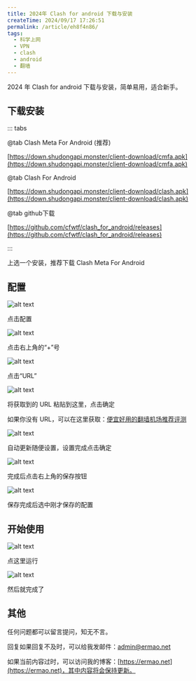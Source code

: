 ```yaml
---
title: 2024年 Clash for android 下载与安装
createTime: 2024/09/17 17:26:51
permalink: /article/eh8f4n86/
tags:
  - 科学上网
  - VPN
  - clash
  - android
  - 翻墙
---
```


2024 年 Clash for android 下载与安装，简单易用，适合新手。

<!-- more -->

## 下载安装

::: tabs

@tab Clash Meta For Android (推荐)

[https://down.shudongapi.monster/client-download/cmfa.apk](https://down.shudongapi.monster/client-download/cmfa.apk)

@tab Clash For Android

[https://down.shudongapi.monster/client-download/clash.apk](https://down.shudongapi.monster/client-download/clash.apk)

@tab github下载

[https://github.com/cfwtf/clash_for_android/releases](https://github.com/cfwtf/clash_for_android/releases)

:::

上选一个安装，推荐下载 Clash Meta For Android

## 配置

![alt text](images/Android手机使用clash/image.png)

点击配置

![alt text](images/Android手机使用clash/image-1.png)

点击右上角的“+”号

![alt text](images/Android手机使用clash/image-2.png)

点击“URL”

![alt text](images/Android手机使用clash/image-3.png)

将获取到的 URL 粘贴到这里，点击确定

如果你没有 URL，可以在这里获取：[便宜好用的翻墙机场推荐评测](./vpn.md)

![alt text](images/Android手机使用clash/image-4.png)

自动更新随便设置，设置完成点击确定

![alt text](images/Android手机使用clash/image-5.png)

完成后点击右上角的保存按钮

![alt text](images/Android手机使用clash/image-6.png)

保存完成后选中刚才保存的配置

## 开始使用

![alt text](images/Android手机使用clash/image-7.png)

点这里运行

![alt text](images/Android手机使用clash/image-8.png)

然后就完成了

## 其他

任何问题都可以留言提问，知无不言。

回复如果回复不及时，可以给我发邮件：[admin@ermao.net](mailto:admin@ermao.net)

如果当前内容过时，可以访问我的博客：[https://ermao.net](https://ermao.net)，其中内容将会保持更新。
